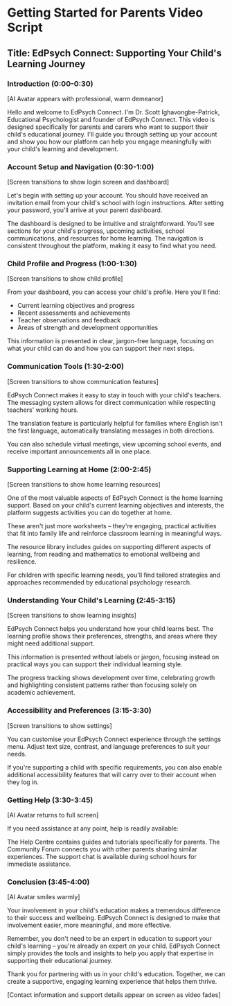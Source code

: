 # Getting Started for Parents Video Script

## Title: EdPsych Connect: Supporting Your Child's Learning Journey

### Introduction (0:00-0:30)
[AI Avatar appears with professional, warm demeanor]

Hello and welcome to EdPsych Connect. I'm Dr. Scott Ighavongbe-Patrick, Educational Psychologist and founder of EdPsych Connect. This video is designed specifically for parents and carers who want to support their child's educational journey. I'll guide you through setting up your account and show you how our platform can help you engage meaningfully with your child's learning and development.

### Account Setup and Navigation (0:30-1:00)
[Screen transitions to show login screen and dashboard]

Let's begin with setting up your account. You should have received an invitation email from your child's school with login instructions. After setting your password, you'll arrive at your parent dashboard.

The dashboard is designed to be intuitive and straightforward. You'll see sections for your child's progress, upcoming activities, school communications, and resources for home learning. The navigation is consistent throughout the platform, making it easy to find what you need.

### Child Profile and Progress (1:00-1:30)
[Screen transitions to show child profile]

From your dashboard, you can access your child's profile. Here you'll find:
- Current learning objectives and progress
- Recent assessments and achievements
- Teacher observations and feedback
- Areas of strength and development opportunities

This information is presented in clear, jargon-free language, focusing on what your child can do and how you can support their next steps.

### Communication Tools (1:30-2:00)
[Screen transitions to show communication features]

EdPsych Connect makes it easy to stay in touch with your child's teachers. The messaging system allows for direct communication while respecting teachers' working hours.

The translation feature is particularly helpful for families where English isn't the first language, automatically translating messages in both directions.

You can also schedule virtual meetings, view upcoming school events, and receive important announcements all in one place.

### Supporting Learning at Home (2:00-2:45)
[Screen transitions to show home learning resources]

One of the most valuable aspects of EdPsych Connect is the home learning support. Based on your child's current learning objectives and interests, the platform suggests activities you can do together at home.

These aren't just more worksheets – they're engaging, practical activities that fit into family life and reinforce classroom learning in meaningful ways.

The resource library includes guides on supporting different aspects of learning, from reading and mathematics to emotional wellbeing and resilience.

For children with specific learning needs, you'll find tailored strategies and approaches recommended by educational psychology research.

### Understanding Your Child's Learning (2:45-3:15)
[Screen transitions to show learning insights]

EdPsych Connect helps you understand how your child learns best. The learning profile shows their preferences, strengths, and areas where they might need additional support.

This information is presented without labels or jargon, focusing instead on practical ways you can support their individual learning style.

The progress tracking shows development over time, celebrating growth and highlighting consistent patterns rather than focusing solely on academic achievement.

### Accessibility and Preferences (3:15-3:30)
[Screen transitions to show settings]

You can customise your EdPsych Connect experience through the settings menu. Adjust text size, contrast, and language preferences to suit your needs.

If you're supporting a child with specific requirements, you can also enable additional accessibility features that will carry over to their account when they log in.

### Getting Help (3:30-3:45)
[AI Avatar returns to full screen]

If you need assistance at any point, help is readily available:

The Help Centre contains guides and tutorials specifically for parents.
The Community Forum connects you with other parents sharing similar experiences.
The support chat is available during school hours for immediate assistance.

### Conclusion (3:45-4:00)
[AI Avatar smiles warmly]

Your involvement in your child's education makes a tremendous difference to their success and wellbeing. EdPsych Connect is designed to make that involvement easier, more meaningful, and more effective.

Remember, you don't need to be an expert in education to support your child's learning – you're already an expert on your child. EdPsych Connect simply provides the tools and insights to help you apply that expertise in supporting their educational journey.

Thank you for partnering with us in your child's education. Together, we can create a supportive, engaging learning experience that helps them thrive.

[Contact information and support details appear on screen as video fades]

